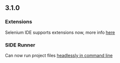## 3.1.0
### Extensions
Selenium IDE supports extensions now, more info [here](https://github.com)
### SIDE Runner
Can now run project files [headlessly in command line](https://www.npmjs.com/package/selenium-side-runner)
